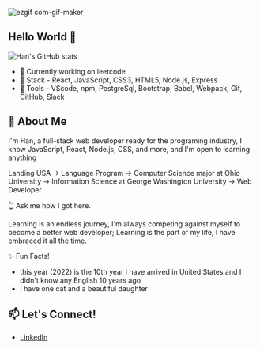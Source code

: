 ![ezgif com-gif-maker](https://user-images.githubusercontent.com/103379415/184440895-822892fb-7be3-4158-9eab-fc1149bd25a5.jpg)


## Hello World 👋
![Han's GitHub stats](https://github-readme-stats.vercel.app/api?username=Han-Zhang-Code&hide=issues,stars,contribs&bg_color=d9edeb)


- 🔭 Currently working on leetcode
- 🌱 Stack - React, JavaScript, CSS3, HTML5, Node.js, Express
- :hammer: Tools - VScode, npm, PostgreSql, Bootstrap, Babel, Webpack, Git, GitHub, Slack


## 💬 About Me

I'm Han, a full-stack web developer ready for the programing industry, I know JavaScript, React, Node.js, CSS, and more, and I'm open to learning anything

Landing USA -> Language Program -> Computer Science major at Ohio University -> Information Science at George Washington University -> Web Developer

:point_up_2: Ask me how I got here.

Learning is an endless journey, I'm always competing against myself to become a better web developer; Learning is the part of my life, I have embraced it all the time. 

:sparkles: Fun Facts!
- this year (2022) is the 10th year I have arrived in United States and I didn't know any English 10 years ago
- I have one cat and a beautiful daughter 


## 📫 Let's Connect!

- [LinkedIn](https://www.linkedin.com/in/yuhan-zhang-4898481a1/)


